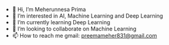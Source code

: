 - 👋 Hi, I’m Meherunnesa Prima
- 👀 I’m interested in AI, Machine Learning and Deep Learning 
- 🌱 I’m currently learning Deep Learning 
- 💞️ I’m looking to collaborate on Machine Learning
- 📫 How to reach me gmail: preemameher831@gmail.com
